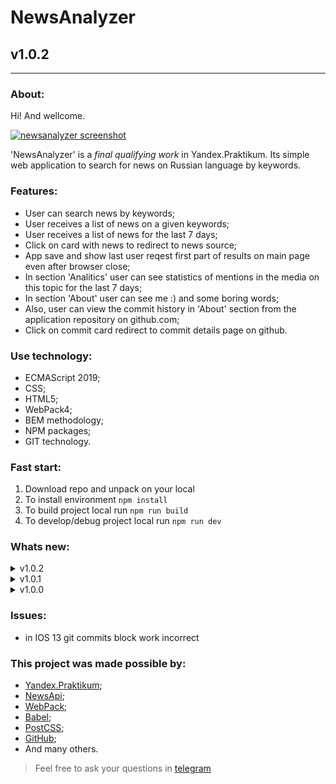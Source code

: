 # NewsAnalyzer
## v1.0.2
---
  
### About:

Hi! And wellcome. 

[![newsanalyzer screenshot](https://pictures.s3.yandex.net/resources/Snimok_ekrana_2019-10-11_v_15.05.22_1570795557.png "github.io/newsanalyzer")](https://frontandrew.github.io/newsanalyzer/)

'NewsAnalyzer' is a _final qualifying work_ in Yandex.Praktikum. Its simple web application to search for news on Russian language by keywords.

### Features:

- User can search news by keywords;
- User receives a list of news on a given keywords;
- User receives a list of news for the last 7 days;
- Click on card with news to redirect to news source;
- App save and show last user reqest first part of results on main page even after browser close;
- In section 'Analitics' user can see statistics of mentions in the media on this topic for the last 7 days;
- In section 'About' user can see me :) and some boring words;
- Also, user can view the commit history in 'About' section from the application repository on github.com;
- Click on commit card redirect to commit details page on github.

### Use technology:

- ECMAScript 2019;
- CSS;
- HTML5;
- WebPack4;
- BEM methodology;
- NPM paсkages;
- GIT technology.

### Fast start:

1. Download repo and unpack on your local
2. To install environment `npm install`
3. To build project local run `npm run build`
4. To develop/debug project local run `npm run dev`

### Whats new:

<details>
    <summary>v1.0.2</summary>
    <li>Parameters are now passed to modules as objects</li>
    <li>The passed DOM elements are stored in a new object in a file with constants</li>
    <li>Update content of 'Features' section in readme</li>
</details>

<details>
    <summary>v1.0.1</summary>
    <li>New way to store news data in storage</li>
    <li>New way to store histogram data in storage</li>
    <li>New brakepoints to News block to better user experience</li>
    <li>Find and fixed bug with over flow text in git cards</li>
    <li>Update structure of 'Whats new' section in readme</li>
</details>

<details>
    <summary>v1.0.0</summary>
    <li>All functions now is worked</li>
</details>

### Issues:

- in IOS 13 git commits block work incorrect

### This project was made possible by:

* [Yandex.Praktikum](https://praktikum.yandex.ru);
* [NewsApi](https://newsapi.org);
* [WebPack](https://webpack.js.org);
* [Babel](https://babeljs.io);
* [PostCSS](https://vk.com/postcss);
* [GitHub](http://github.com);
* And many others.

> Feel free to ask your questions in [telegram](https://t.me/frontandrew)
